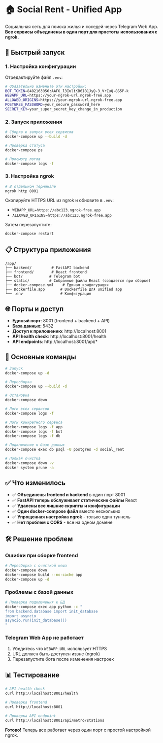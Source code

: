 # 🏠 Social Rent - Unified App

Социальная сеть для поиска жилья и соседей через Telegram Web App.
**Все сервисы объединены в один порт для простоты использования с ngrok.**

## 🚀 Быстрый запуск

### 1. Настройка конфигурации

Отредактируйте файл `.env`:

```bash
# Обязательно измените эти настройки:
BOT_TOKEN=8482163056:AAFO_l3IuliKB6I81JyQ-3_VrZuQ-8S5P-k
WEBAPP_URL=https://your-ngrok-url.ngrok-free.app  
ALLOWED_ORIGINS=https://your-ngrok-url.ngrok-free.app
POSTGRES_PASSWORD=your_secure_password_here
SECRET_KEY=your_super_secret_key_change_in_production
```

### 2. Запуск приложения

```bash
# Сборка и запуск всех сервисов
docker-compose up --build -d

# Проверка статуса
docker-compose ps

# Просмотр логов
docker-compose logs -f
```

### 3. Настройка ngrok

```bash
# В отдельном терминале
ngrok http 8001
```

Скопируйте HTTPS URL из ngrok и обновите в `.env`:
- `WEBAPP_URL=https://abc123.ngrok-free.app`
- `ALLOWED_ORIGINS=https://abc123.ngrok-free.app`

Затем перезапустите:
```bash
docker-compose restart
```

## 📋 Структура приложения

```
/app/
├── backend/         # FastAPI backend
├── frontend/        # React frontend  
├── bot/            # Telegram bot
├── static/         # Собранные файлы React (создается при сборке)
├── docker-compose.yml    # Единая конфигурация
├── Dockerfile.app       # Dockerfile для unified app
└── .env                 # Конфигурация
```

## 🌐 Порты и доступ

- **Единый порт**: 8001 (frontend + backend + API)
- **База данных**: 5432
- **Доступ к приложению**: http://localhost:8001
- **API health check**: http://localhost:8001/health
- **API endpoints**: http://localhost:8001/api/*

## 🔧 Основные команды

```bash
# Запуск
docker-compose up -d

# Пересборка
docker-compose up --build -d

# Остановка
docker-compose down

# Логи всех сервисов
docker-compose logs -f

# Логи конкретного сервиса
docker-compose logs -f app
docker-compose logs -f bot
docker-compose logs -f db

# Подключение к базе данных
docker-compose exec db psql -U postgres -d social_rent

# Полная очистка
docker-compose down -v
docker system prune -a
```

## ✅ Что изменилось

- ✅ **Объединены frontend и backend** в один порт 8001
- ✅ **FastAPI теперь обслуживает статические файлы** React
- ✅ **Удалены все лишние скрипты и конфигурации**
- ✅ **Один docker-compose файл** вместо нескольких
- ✅ **Упрощенная настройка ngrok** - только один туннель
- ✅ **Нет проблем с CORS** - все на одном домене

## 🛠️ Решение проблем

### Ошибки при сборке frontend
```bash
# Пересборка с очисткой кеша
docker-compose down
docker-compose build --no-cache app
docker-compose up -d
```

### Проблемы с базой данных
```bash
# Проверка подключения к БД
docker-compose exec app python -c "
from backend.database import init_database
import asyncio
asyncio.run(init_database())
"
```

### Telegram Web App не работает
1. Убедитесь что `WEBAPP_URL` использует HTTPS
2. URL должен быть доступен извне (ngrok)
3. Перезапустите бота после изменения настроек

## 📊 Тестирование

```bash
# API health check
curl http://localhost:8001/health

# Проверка frontend
curl http://localhost:8001

# Проверка API endpoint
curl http://localhost:8001/api/metro/stations
```

**Готово!** Теперь все работает через один порт с простой настройкой ngrok.